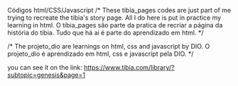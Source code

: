 
Códigos html/CSS/Javascript
/*
These tibia_pages codes are just part of me trying to recreate the tibia's story page.
All I do here is put in practice my learning in html.
O tibia_pages são parte da pratica de recriar a página da história do tibia.
Tudo que há ai é parte do aprendizado em html.
*/

/*
The projeto_dio are learnings on html, css and javascript by DIO.
O projeto_dio é aprendizado em html, css e javascript pela DIO.
*/

you can see it on the link: 
https://www.tibia.com/library/?subtopic=genesis&page=1
